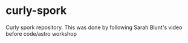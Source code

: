 # curly-spork
Curly spork repository. This was done by following Sarah Blunt's video before code/astro workshop
